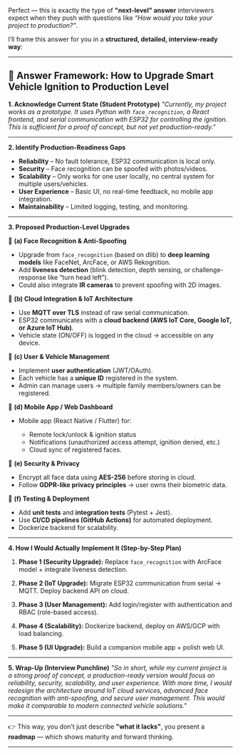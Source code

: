 Perfect — this is exactly the type of **"next-level" answer** interviewers expect when they push with questions like *“How would you take your project to production?”*.

I’ll frame this answer for you in a **structured, detailed, interview-ready way**:

---

## 🚗 **Answer Framework: How to Upgrade Smart Vehicle Ignition to Production Level**

**1. Acknowledge Current State (Student Prototype)**
*"Currently, my project works as a prototype. It uses Python with `face_recognition`, a React frontend, and serial communication with ESP32 for controlling the ignition. This is sufficient for a proof of concept, but not yet production-ready."*

---

**2. Identify Production-Readiness Gaps**

* **Reliability** – No fault tolerance, ESP32 communication is local only.
* **Security** – Face recognition can be spoofed with photos/videos.
* **Scalability** – Only works for one user locally, no central system for multiple users/vehicles.
* **User Experience** – Basic UI, no real-time feedback, no mobile app integration.
* **Maintainability** – Limited logging, testing, and monitoring.

---

**3. Proposed Production-Level Upgrades**

🔹 **(a) Face Recognition & Anti-Spoofing**

* Upgrade from `face_recognition` (based on dlib) to **deep learning models** like FaceNet, ArcFace, or AWS Rekognition.
* Add **liveness detection** (blink detection, depth sensing, or challenge-response like “turn head left”).
* Could also integrate **IR cameras** to prevent spoofing with 2D images.

🔹 **(b) Cloud Integration & IoT Architecture**

* Use **MQTT over TLS** instead of raw serial communication.
* ESP32 communicates with a **cloud backend (AWS IoT Core, Google IoT, or Azure IoT Hub)**.
* Vehicle state (ON/OFF) is logged in the cloud → accessible on any device.

🔹 **(c) User & Vehicle Management**

* Implement **user authentication** (JWT/OAuth).
* Each vehicle has a **unique ID** registered in the system.
* Admin can manage users → multiple family members/owners can be registered.

🔹 **(d) Mobile App / Web Dashboard**

* Mobile app (React Native / Flutter) for:

  * Remote lock/unlock & ignition status
  * Notifications (unauthorized access attempt, ignition denied, etc.)
  * Cloud sync of registered faces.

🔹 **(e) Security & Privacy**

* Encrypt all face data using **AES-256** before storing in cloud.
* Follow **GDPR-like privacy principles** → user owns their biometric data.

🔹 **(f) Testing & Deployment**

* Add **unit tests** and **integration tests** (Pytest + Jest).
* Use **CI/CD pipelines (GitHub Actions)** for automated deployment.
* Dockerize backend for scalability.

---

**4. How I Would Actually Implement It (Step-by-Step Plan)**

1. **Phase 1 (Security Upgrade):**
   Replace `face_recognition` with ArcFace model + integrate liveness detection.

2. **Phase 2 (IoT Upgrade):**
   Migrate ESP32 communication from serial → MQTT. Deploy backend API on cloud.

3. **Phase 3 (User Management):**
   Add login/register with authentication and RBAC (role-based access).

4. **Phase 4 (Scalability):**
   Dockerize backend, deploy on AWS/GCP with load balancing.

5. **Phase 5 (UI Upgrade):**
   Build a companion mobile app + polish web UI.

---

**5. Wrap-Up (Interview Punchline)**
*"So in short, while my current project is a strong proof of concept, a production-ready version would focus on reliability, security, scalability, and user experience. With more time, I would redesign the architecture around IoT cloud services, advanced face recognition with anti-spoofing, and secure user management. This would make it comparable to modern connected vehicle solutions."*

---

👉 This way, you don’t just describe **"what it lacks"**, you present a **roadmap** — which shows maturity and forward thinking.

---